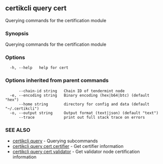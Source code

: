 ## certikcli query cert

Querying commands for the certification module

### Synopsis

Querying commands for the certification module

### Options

```
  -h, --help   help for cert
```

### Options inherited from parent commands

```
      --chain-id string   Chain ID of tendermint node
  -e, --encoding string   Binary encoding (hex|b64|btc) (default "hex")
      --home string       directory for config and data (default "~/.certikcli")
  -o, --output string     Output format (text|json) (default "text")
      --trace             print out full stack trace on errors
```

### SEE ALSO

* [certikcli query](certikcli_query.md)	 - Querying subcommands
* [certikcli query cert certifier](certikcli_query_cert_certifier.md)	 - Get certifier information
* [certikcli query cert validator](certikcli_query_cert_validator.md)	 - Get validator node certification information

